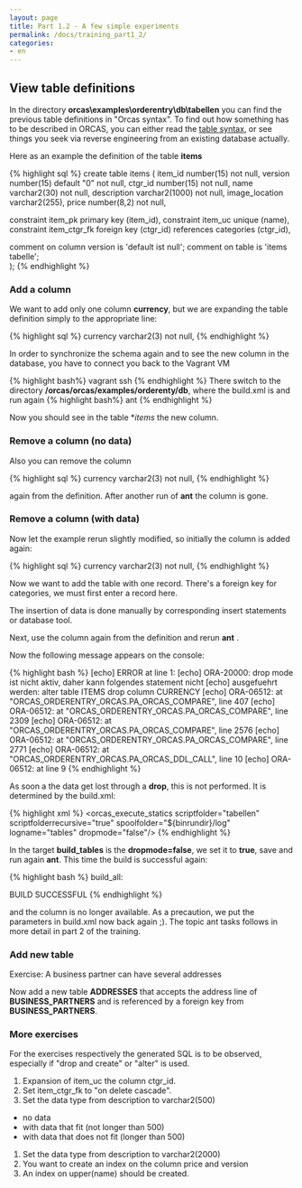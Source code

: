 ```yaml
---
layout: page
title: Part 1.2 - A few simple experiments
permalink: /docs/training_part1_2/
categories: 
- en
---
```


## View table definitions

In the directory **orcas\examples\orderentry\db\tabellen** you can find the previous table definitions in "Orcas syntax". To find out how something has to be described in ORCAS, you can either read the [table syntax]({{site.baseurl}}/docs/statics-syntax), or see things you seek via reverse engineering from an existing database actually.

Here as an example the definition of the table **items**


{% highlight sql %}
create table items
(
  item_id         number(15)                    not null,
  version         number(15)      default "0"   not null,
  ctgr_id         number(15)                    not null,
  name            varchar2(30)                  not null,
  description     varchar2(1000)                not null,
  image_location  varchar2(255),
  price           number(8,2)                   not null,

  constraint item_pk primary key (item_id),
  constraint item_uc unique (name),
  constraint item_ctgr_fk foreign key (ctgr_id) references categories (ctgr_id),

  comment on column version is 'default ist null';
  comment on table is 'items tabelle';  
);
{% endhighlight %}

### Add a column
We want to add only one column **currency**, but we are expanding the table definition simply to the appropriate line:

{% highlight sql %}
  currency     varchar2(3)           not null,
{% endhighlight %}

In order to synchronize the schema again and to see the new column in the database, you have to connect you back to the Vagrant VM

{% highlight bash%}
vagrant ssh
{% endhighlight %}
There switch to the directory **/orcas/orcas/examples/orderenty/db**, where the build.xml is and run again
{% highlight bash%}
ant
{% endhighlight %}

Now you should see in the table **items* the new column.

### Remove a column (no data)

Also you can remove the column 

{% highlight sql %}
  currency     varchar2(3)           not null,
{% endhighlight %}

again from the definition. After another run of **ant** the column is gone.

### Remove a column (with data)

Now let the example rerun slightly modified, so initially the column is added again:


{% highlight sql %}
  currency     varchar2(3)           not null,
{% endhighlight %}

Now we want to add the table with one record. There's a foreign key for categories, we must first enter a record here.

The insertion of data is done manually by corresponding insert statements or database tool.

Next, use the column again from the definition and rerun **ant** .

Now the following message appears on the console:

 {% highlight bash %}
[echo] ERROR at line 1:
[echo] ORA-20000: drop mode ist nicht aktiv, daher kann folgendes statement nicht
[echo] ausgefuehrt werden: alter table ITEMS drop column CURRENCY
[echo] ORA-06512: at "ORCAS_ORDERENTRY_ORCAS.PA_ORCAS_COMPARE", line 407
[echo] ORA-06512: at "ORCAS_ORDERENTRY_ORCAS.PA_ORCAS_COMPARE", line 2309
[echo] ORA-06512: at "ORCAS_ORDERENTRY_ORCAS.PA_ORCAS_COMPARE", line 2576
[echo] ORA-06512: at "ORCAS_ORDERENTRY_ORCAS.PA_ORCAS_COMPARE", line 2771
[echo] ORA-06512: at "ORCAS_ORDERENTRY_ORCAS.PA_ORCAS_DDL_CALL", line 10
[echo] ORA-06512: at line 9
 {% endhighlight %}

As soon a the data get lost through a **drop**, this is not performed. It is determined by the build.xml:

  {% highlight xml %}
<target name="build_tables" depends="show_location,orcas_initialize">
  <orcas_execute_statics scriptfolder="tabellen" scriptfolderrecursive="true" spoolfolder="${binrundir}/log" logname="tables" dropmode="false"/>
</target>
  {% endhighlight %}
  
In the target **build_tables** is the **dropmode=false**, we set it to **true**, save and run again **ant**. This time the build is successful again:
  
 {% highlight bash %}
  build_all:
  
  BUILD SUCCESSFUL
 {% endhighlight %}
 
and the column is no longer available. As a precaution, we put the parameters in build.xml now back again ;).
The topic ant tasks follows in more detail in part 2 of the training.

### Add new table
Exercise: A business partner can have several addresses

Now add a new table **ADDRESSES** that accepts the address line of **BUSINESS_PARTNERS** and is referenced by a foreign key from **BUSINESS_PARTNERS**.

### More exercises

For the exercises respectively the generated SQL is to be observed, especially if "drop and create" or "alter" is used.

1. Expansion of item_uc the column ctgr_id.
1. Set item_ctgr_fk to "on delete cascade".
1. Set the data type from description to varchar2(500)
 -  no data
 -  with data that fit (not longer than 500)
 -  with data that does not fit (longer than 500)
1. Set the data type from description to varchar2(2000)
1. You want to create an index on the column price and version
1. An index on upper(name) should be created.